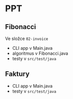 # PPT

## Fibonacci

Ve složce `02-invoice`

- CLI app v Main.java
- algoritmus v Fibonacci.java
- testy v `src/test/java`

## Faktury

- CLI app v Main.java
- testy v `src/test/java`

